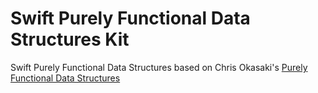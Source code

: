 # Swift Purely Functional Data Structures Kit

Swift Purely Functional Data Structures based on Chris Okasaki's [Purely Functional Data Structures](https://books.google.co.kr/books/about/Purely_Functional_Data_Structures.html?id=SxPzSTcTalAC&redir_esc=y)
